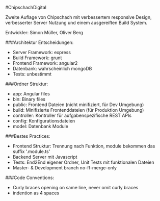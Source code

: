 #ChipschachDigital

Zweite Auflage von Chipschach mit verbessertem responsive Design, verbesserter Server Nutzung und einem ausgereiften Build System.

Entwickler: Simon Müller, Oliver Berg

###Architektur Entscheidungen:

- Server Framework: express
- Build Framework: grunt
- Frontend Framework: angular2 
- Datenbank: wahrscheinlich mongoDB
- Tests: unbestimmt

###Ordner Struktur:
- app: Angular files
- bin: Binary files
- public: Frontend Dateien (nicht minifiziert, für Dev Umgebung)
- build: Minifizierte Frontenddateien (für Produktion Umgebung)
- controller: Kontroller für aufgabenspezifische REST APIs
- config: Konfigurationsdateien
- model: Datenbank Module

###Bestes Practices:
- Frontend Struktur: Trennung nach Funktion, module bekommen das suffix '.module.ts'
- Backend Server mit Javascript
- Tests: End2End eigener Ordner, Unit Tests mit funktionalen Dateien
- Master- & Development branch no-ff-merge-only

###Code Conventions:
- Curly braces opening on same line, never omit curly braces
- indention as 4 spaces